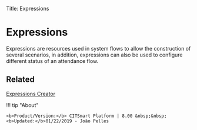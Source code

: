 Title: Expressions

# Expressions

Expressions are resources used in system flows to allow the construction of several scenarios, in addition, expressions can also be used to configure different status of an attendance flow.

## Related

[Expressions Creator][1]  


[1]:/en-us/citsmart-platform-8/workflow/configuration/expressions-creator.html


!!! tip "About"

    <b>Product/Version:</b> CITSmart Platform | 8.00 &nbsp;&nbsp;
    <b>Updated:</b>01/22/2019 - João Pelles  
	
